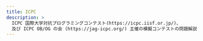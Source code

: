 ```yaml
---
title: ICPC
description: >
  ICPC 国際大学対抗プログラミングコンテスト(https://icpc.iisf.or.jp/)、
  及び ICPC OB/OG の会 (https://jag-icpc.org/) 主催の模擬コンテストの問題解説・参加記。
---
```

